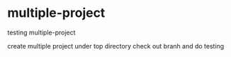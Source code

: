 # multiple-project
testing multiple-project


create multiple project under top directory
check out branh  and do testing
